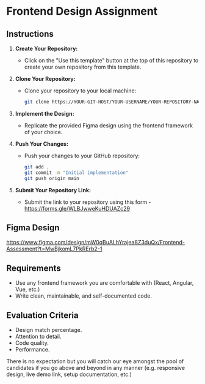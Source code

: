 # Frontend Design Assignment

## Instructions

1. **Create Your Repository:**

   - Click on the "Use this template" button at the top of this repository to create your own repository from this template.
2. **Clone Your Repository:**

   - Clone your repository to your local machine:
     ```bash
     git clone https://YOUR-GIT-HOST/YOUR-USERNAME/YOUR-REPOSITORY-NAME.git
     ```
3. **Implement the Design:**

   - Replicate the provided Figma design using the frontend framework of your choice.
4. **Push Your Changes:**

   - Push your changes to your GitHub repository:
     ```bash
     git add .
     git commit -m "Initial implementation"
     git push origin main
     ```
5. **Submit Your Repository Link:**

   - Submit the link to your repository using this form - https://forms.gle/WLBJwweKuHDUAZc29

## Figma Design

https://www.figma.com/design/mW0qBuALhYrajea8Z3duQx/Frontend-Assessment?t=MwBjkomL7PkRErb2-1

## Requirements

- Use any frontend framework you are comfortable with (React, Angular, Vue, etc.)
- Write clean, maintainable, and self-documented code.

## Evaluation Criteria

- Design match percentage.
- Attention to detail.
- Code quality.
- Performance.

There is no expectation but you will catch our eye amongst the pool of candidates if you go above and beyond in any manner (e.g. responsive design, live demo link, setup documentation, etc.)
